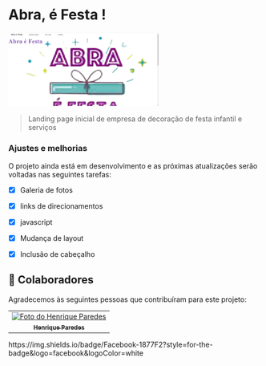 # Abra, é Festa !


<img src="./print abraefesta.png" width="300px" alt="Abra e festa">

>Landing page inicial de empresa de decoração de festa infantil e serviços

### Ajustes e melhorias

O projeto ainda está em desenvolvimento e as próximas atualizações serão voltadas nas seguintes tarefas:

- [x] Galeria de fotos
- [x] links de direcionamentos
- [x] javascript
- [x] Mudança de layout
- [x] Inclusão de cabeçalho




## 🤝 Colaboradores

Agradecemos às seguintes pessoas que contribuíram para este projeto:

<table>
  <tr>
    <td align="center">
      <a href="#">
        <img src="https://avatars3.githubusercontent.com/u/31936044" width="100px;" alt="Foto do Henrique Paredes"/> <br>
        <sub>
          <b>Henrique Paredes </b>
        </sub>
      </a>
    </td align="center">
     
  </tr>
</table>
<a> https://img.shields.io/badge/Facebook-1877F2?style=for-the-badge&logo=facebook&logoColor=white </a>


